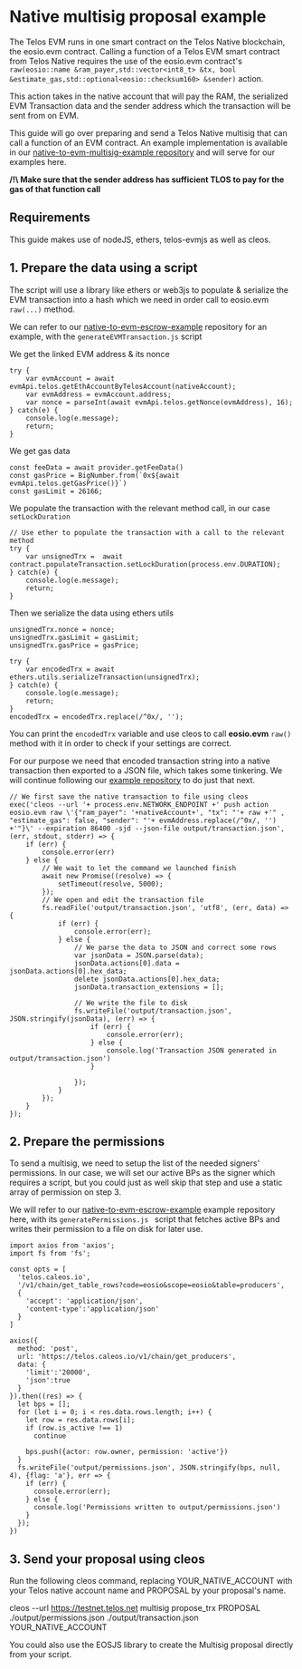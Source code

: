 # Native multisig proposal example

The Telos EVM runs in one smart contract on the Telos Native blockchain, the eosio.evm contract. Calling a function of a Telos EVM smart contract from Telos Native requires the use of the eosio.evm contract's `raw(eosio::name &ram_payer,std::vector<int8_t> &tx, bool &estimate_gas,std::optional<eosio::checksum160> &sender)` action.

This action takes in the native account that will pay the RAM, the serialized EVM Transaction data and the sender address which the transaction will be sent from on EVM.

This guide will go over preparing and send a Telos Native multisig that can call a function of an EVM contract. An example implementation is available in our [native-to-evm-multisig-example repository](https://github.com/telosnetwork/native-to-evm-escrow-example) and will serve for our examples here.

__/!\ Make sure that the sender address has sufficient TLOS to pay for the gas of that function call__

## Requirements

This guide makes use of nodeJS, ethers, telos-evmjs as well as cleos.

## 1. Prepare the data using a script

The script will use a library like ethers or web3js to populate & serialize the EVM transaction into a hash which we need in order call to eosio.evm `raw(...)` method. 

We can refer to our [native-to-evm-escrow-example](https://github.com/telosnetwork/native-to-evm-escrow-example) repository for an example, with the `generateEVMTransaction.js` script

We get the linked EVM address & its nonce
```
try {
    var evmAccount = await evmApi.telos.getEthAccountByTelosAccount(nativeAccount);
    var evmAddress = evmAccount.address;
    var nonce = parseInt(await evmApi.telos.getNonce(evmAddress), 16);
} catch(e) {
    console.log(e.message);
    return;
}
```

We get gas data
```
const feeData = await provider.getFeeData()
const gasPrice = BigNumber.from(`0x${await evmApi.telos.getGasPrice()}`)
const gasLimit = 26166;
```

We populate the transaction with the relevant method call, in our case `setLockDuration`
```
// Use ether to populate the transaction with a call to the relevant method
try {
    var unsignedTrx =  await contract.populateTransaction.setLockDuration(process.env.DURATION);
} catch(e) {
    console.log(e.message);
    return;
}
```

Then we serialize the data using ethers utils
```
unsignedTrx.nonce = nonce;
unsignedTrx.gasLimit = gasLimit;
unsignedTrx.gasPrice = gasPrice;

try {
    var encodedTrx = await ethers.utils.serializeTransaction(unsignedTrx);
} catch(e) {
    console.log(e.message);
    return;
}
encodedTrx = encodedTrx.replace(/^0x/, '');
```

You can print the `encodedTrx` variable and use cleos to call __eosio.evm__ `raw()` method with it in order to check if your settings are correct.

For our purpose we need that encoded transaction string into a native transaction then exported to a JSON file, which takes some tinkering. We will continue following our [example repository](https://github.com/telosnetwork/native-to-evm-escrow-example) to do just that next.

```
// We first save the native transaction to file using cleos
exec('cleos --url '+ process.env.NETWORK_ENDPOINT +' push action eosio.evm raw \'{"ram_payer": '+nativeAccount+', "tx": "'+ raw +'" , "estimate_gas": false, "sender": "'+ evmAddress.replace(/^0x/, '') +'"}\' --expiration 86400 -sjd --json-file output/transaction.json', (err, stdout, stderr) => {
    if (err) {
        console.error(err)
    } else {
        // We wait to let the command we launched finish
        await new Promise((resolve) => {
            setTimeout(resolve, 5000);
        });
        // We open and edit the transaction file
        fs.readFile('output/transaction.json', 'utf8', (err, data) => {
            if (err) {
                console.error(err);
            } else {
                // We parse the data to JSON and correct some rows
                var jsonData = JSON.parse(data);
                jsonData.actions[0].data = jsonData.actions[0].hex_data;
                delete jsonData.actions[0].hex_data;
                jsonData.transaction_extensions = [];
                
                // We write the file to disk
                fs.writeFile('output/transaction.json', JSON.stringify(jsonData), (err) => {
                    if (err) {
                        console.error(err);
                    } else {
                        console.log('Transaction JSON generated in output/transaction.json')
                    }

                });
            }
        });
    }
});
```

## 2. Prepare the permissions

To send a multisig, we need to setup the list of the needed signers' permissions. In our case, we will set our active BPs as the signer which requires a script, but you could just as well skip that step and use a static array of permission on step 3. 

We will refer to our [native-to-evm-escrow-example](https://github.com/telosnetwork/native-to-evm-escrow-example) example repository here, with its `generatePermissions.js ` script that fetches active BPs and writes their permission to a file on disk for later use.

```
import axios from 'axios';
import fs from 'fs';

const opts = [
  'telos.caleos.io', 
  '/v1/chain/get_table_rows?code=eosio&scope=eosio&table=producers', 
  {
    'accept': 'application/json',
    'content-type':'application/json'
  }
]

axios({
  method: 'post',
  url: 'https://telos.caleos.io/v1/chain/get_producers',
  data: {
    'limit':'20000',
    'json':true
  }
}).then((res) => {
  let bps = [];
  for (let i = 0; i < res.data.rows.length; i++) {
    let row = res.data.rows[i];
    if (row.is_active !== 1)
      continue

    bps.push({actor: row.owner, permission: 'active'})
  }
  fs.writeFile('output/permissions.json', JSON.stringify(bps, null, 4), {flag: 'a'}, err => {
    if (err) {
      console.error(err);
    } else {
      console.log('Permissions written to output/permissions.json')
    }
  });
})
```

## 3. Send your proposal using cleos

Run the following cleos command, replacing YOUR_NATIVE_ACCOUNT with your Telos native account name and PROPOSAL by your proposal's name.

cleos --url https://testnet.telos.net multisig propose_trx PROPOSAL ./output/permissions.json ./output/transaction.json YOUR_NATIVE_ACCOUNT

You could also use the EOSJS library to create the Multisig proposal directly from your script.
